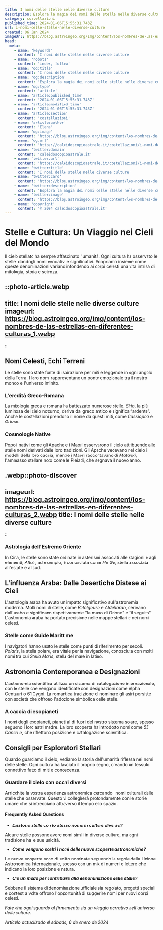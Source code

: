 ```yaml
---
title: I nomi delle stelle nelle diverse culture
description: Esplora la magia dei nomi delle stelle nelle diverse culture italiane. Immergiti nel patrimonio astronomico e nelle tradizioni stellari uniche.
category: costellazioni
published_time: 2024-01-06T15:55:31.743Z
url: i-nomi-delle-stelle-nelle-diverse-culture
created: 06 Jan 2024
imageUrl: https://blog.astroingeo.org/img/content/los-nombres-de-las-estrellas-en-diferentes-culturas_1.webp
head:
  meta:
    - name: 'keywords'
      content: 'I nomi delle stelle nelle diverse culture'
    - name: 'robots'
      content: 'index, follow'
    - name: 'og:title'
      content: 'I nomi delle stelle nelle diverse culture'
    - name: 'og:description'
      content: 'Esplora la magia dei nomi delle stelle nelle diverse culture italiane. Immergiti nel patrimonio astronomico e nelle tradizioni stellari uniche.'
    - name: 'og:type'
      content: 'article'
    - name: 'article:published_time'
      content: '2024-01-06T15:55:31.743Z'
    - name: 'article:modified_time'
      content: '2024-01-06T15:55:31.743Z'
    - name: 'article:section'
      content: 'costellazioni'
    - name: 'article:author'
      content: 'Elena'
    - name: 'og:image'
      content: 'https://blog.astroingeo.org/img/content/los-nombres-de-las-estrellas-en-diferentes-culturas_1.webp'
    - name: 'og:url'
      content: 'https://caleidoscopioastrale.it/costellazioni/i-nomi-delle-stelle-nelle-diverse-culture'
    - name: 'twitter:domain'
      content: 'caleidoscopioastrale.it'
    - name: 'twitter:url'
      content: 'https://caleidoscopioastrale.it/costellazioni/i-nomi-delle-stelle-nelle-diverse-culture'
    - name: 'twitter:title'
      content: 'I nomi delle stelle nelle diverse culture'
    - name: 'twitter:card'
      content: 'https://blog.astroingeo.org/img/content/los-nombres-de-las-estrellas-en-diferentes-culturas_1.webp'
    - name: 'twitter:description'
      content: 'Esplora la magia dei nomi delle stelle nelle diverse culture italiane. Immergiti nel patrimonio astronomico e nelle tradizioni stellari uniche.'
    - name: 'twitter:image'
      content: 'https://blog.astroingeo.org/img/content/los-nombres-de-las-estrellas-en-diferentes-culturas_1.webp'
    - name: 'copyright'
      content: '© 2024 caleidoscopioastrale.it'
---
```

# Stelle e Cultura: Un Viaggio nei Cieli del Mondo

Il cielo stellato ha sempre affascinato l'umanità. Ogni cultura ha osservato le stelle, dandogli nomi evocativi e significativi. Scopriamo insieme come queste denominazioni variano infondendo ai corpi celesti una vita intrisa di mitologia, storia e scienza.

::photo-article.webp
---
title: I nomi delle stelle nelle diverse culture
imageurl: https://blog.astroingeo.org/img/content/los-nombres-de-las-estrellas-en-diferentes-culturas_1.webp
---
::

## Nomi Celesti, Echi Terreni

Le stelle sono state fonte di ispirazione per miti e leggende in ogni angolo della Terra. I loro nomi rappresentano un ponte emozionale tra il nostro mondo e l'universo infinito.

### **L'eredità Greco-Romana**

La mitologia greca e romana ha battezzato numerose stelle. *Sirio*, la più luminosa del cielo notturno, deriva dal greco antico e significa “ardente”. Anche le costellazioni prendono il nome da questi miti, come *Cassiopea* e *Orione*.

### Cosmologie Native

Popoli nativi come gli Apache e i Maori osservarono il cielo attribuendo alle stelle nomi derivati dalle loro tradizioni. Gli Apache vedevano nel cielo i modelli della loro caccia, mentre i Maori raccontavano di *Matariki*, l'ammasso stellare noto come le Pleiadi, che segnava il nuovo anno.

.webp::photo-discover
---
imageurl: https://blog.astroingeo.org/img/content/los-nombres-de-las-estrellas-en-diferentes-culturas_2.webp
title: I nomi delle stelle nelle diverse culture
---
::

### **Astrologia dell'Estremo Oriente**

In Cina, le stelle sono state ordinate in asterismi associati alle stagioni e agli elementi; *Altair*, ad esempio, è conosciuta come *He Gu*, stella associata all'estate e al sud.

## L'influenza Araba: Dalle Desertiche Distese ai Cieli

L'astrologia araba ha avuto un impatto significativo sull'astronomia moderna. Molti nomi di stelle, come *Betelgeuse* e *Aldebaran*, derivano dall'arabo e significano rispettivamente "la mano di Orione" e "il seguito". L'astronomia araba ha portato precisione nelle mappe stellari e nei nomi celesti.

### **Stelle come Guide Marittime**

I navigatori hanno usato le stelle come punti di riferimento per secoli. *Polaris*, la stella polare, era vitale per la navigazione, conosciuta con molti nomi tra cui *Stella Maris*, stella del mare in latino.

## Astronomia Contemporanea e Designazioni

L'astronomia scientifica utilizza un sistema di catalogazione internazionale, con le stelle che vengono identificate con designazioni come Alpha Centauri o 61 Cygni. La romantica tradizione di nominare gli astri persiste con società che offrono l'adozione simbolica delle stelle.

### **A caccia di esopianeti**

I nomi degli esopianeti, pianeti al di fuori del nostro sistema solare, spesso seguono i loro astri madre. La loro scoperta ha introdotto nomi come *55 Cancri e*, che riflettono posizione e catalogazione scientifica.

## Consigli per Esploratori Stellari

Quando guardiamo il cielo, vediamo la storia dell'umanità riflessa nei nomi delle stelle. Ogni cultura ha lasciato il proprio segno, creando un tessuto connettivo fatto di miti e conoscenza.

### **Guardare il cielo con occhi diversi**

Arricchite la vostra esperienza astronomica cercando i nomi culturali delle stelle che osservate. Questo vi collegherà profondamente con le storie umane che si intrecciano attraverso il tempo e lo spazio.

#### **Frequently Asked Questions**

- ***Esistono stelle con lo stesso nome in culture diverse?***

Alcune stelle possono avere nomi simili in diverse culture, ma ogni tradizione ha le sue unicità.

- ***Come vengono scelti i nomi delle nuove scoperte astronomiche?***

Le nuove scoperte sono di solito nominate seguendo le regole della Unione Astronomica Internazionale, spesso con un mix di numeri e lettere che indicano la loro posizione e natura.

- ***C'è un modo per contribuire alla denominazione delle stelle?***

Sebbene il sistema di denominazione ufficiale sia regolato, progetti speciali e contest a volte offrono l'opportunità di suggerire nomi per nuovi corpi celesti.

*Fate che ogni sguardo al firmamento sia un viaggio narrativo nell'universo delle culture.*

_Artículo actualizado el sábado, 6 de enero de 2024_